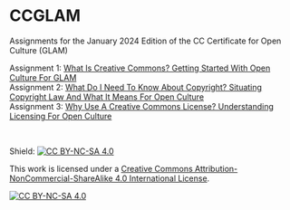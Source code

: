 # CCGLAM
Assignments for the January 2024 Edition of the CC Certificate for Open Culture (GLAM)

Assignment 1: [What Is Creative Commons? Getting Started With Open Culture For GLAM](https://github.com/vgdlandau/CCGLAM/blob/main/CC-LandauVictoriaGD_Assignment1_20240204.pdf) <br />
Assignment 2: [What Do I Need To Know About Copyright? Situating Copyright Law And What It Means For Open Culture](https://github.com/vgdlandau/CCGLAM/blob/main/CC-LandauVictoriaGD_Assignment2_20240218.pdf) <br />
Assignment 3: [Why Use A Creative Commons License? Understanding Licensing For Open Culture](https://github.com/vgdlandau/CCGLAM/blob/main/CC-LandauVictoriaGD_Assignment3_20240303.pdf)

<br />

Shield: [![CC BY-NC-SA 4.0][cc-by-nc-sa-shield]][cc-by-nc-sa]

This work is licensed under a
[Creative Commons Attribution-NonCommercial-ShareAlike 4.0 International License][cc-by-nc-sa].

[![CC BY-NC-SA 4.0][cc-by-nc-sa-image]][cc-by-nc-sa]

[cc-by-nc-sa]: http://creativecommons.org/licenses/by-nc-sa/4.0/
[cc-by-nc-sa-image]: https://licensebuttons.net/l/by-nc-sa/4.0/88x31.png
[cc-by-nc-sa-shield]: https://img.shields.io/badge/License-CC%20BY--NC--SA%204.0-lightgrey.svg
